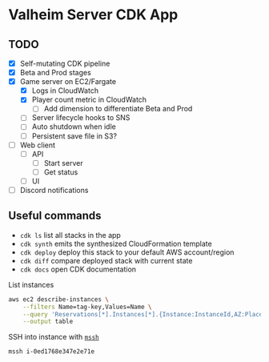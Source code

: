 # Valheim Server CDK App

## TODO
- [x] Self-mutating CDK pipeline
- [x] Beta and Prod stages
- [x] Game server on EC2/Fargate
  - [x] Logs in CloudWatch
  - [x] Player count metric in CloudWatch
    - [ ] Add dimension to differentiate Beta and Prod
  - [ ] Server lifecycle hooks to SNS
  - [ ] Auto shutdown when idle
  - [ ] Persistent save file in S3?
- [ ] Web client
  - [ ] API
    - [ ] Start server
    - [ ] Get status
  - [ ] UI
- [ ] Discord notifications

## Useful commands

 * `cdk ls`          list all stacks in the app
 * `cdk synth`       emits the synthesized CloudFormation template
 * `cdk deploy`      deploy this stack to your default AWS account/region
 * `cdk diff`        compare deployed stack with current state
 * `cdk docs`        open CDK documentation

List instances
```sh
aws ec2 describe-instances \
    --filters Name=tag-key,Values=Name \
    --query 'Reservations[*].Instances[*].{Instance:InstanceId,AZ:Placement.AvailabilityZone,Name:Tags[?Key==`Name`]|[0].Value}' \
    --output table
```

SSH into instance with [`mssh`](https://docs.aws.amazon.com/AWSEC2/latest/UserGuide/Connect-using-EC2-Instance-Connect.html)
```sh
mssh i-0ed1768e347e2e71e
```
